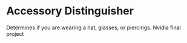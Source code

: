 # Accessory Distinguisher
Determines if you are wearing a hat, glasses, or piercings.
Nvidia final project
